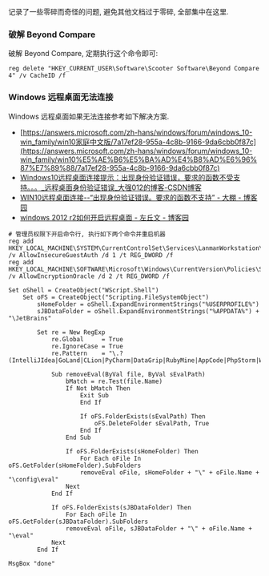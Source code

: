 
记录了一些零碎而奇怪的问题, 避免其他文档过于零碎, 全部集中在这里.


### 破解 Beyond Compare

破解 Beyond Compare, 定期执行这个命令即可:

```
reg delete "HKEY_CURRENT_USER\Software\Scooter Software\Beyond Compare 4" /v CacheID /f
```


### Windows 远程桌面无法连接

Windows 远程桌面如果无法连接参考如下解决方案.

- [https://answers.microsoft.com/zh-hans/windows/forum/windows_10-win_family/win10家庭中文版/7a17ef28-955a-4c8b-9166-9da6cbb0f87c](https://answers.microsoft.com/zh-hans/windows/forum/windows_10-win_family/win10%E5%AE%B6%E5%BA%AD%E4%B8%AD%E6%96%87%E7%89%88/7a17ef28-955a-4c8b-9166-9da6cbb0f87c)
- [Windows10远程桌面连接提示：出现身份验证错误，要求的函数不受支持。。。_远程桌面身份验证错误_大强012的博客-CSDN博客](https://blog.csdn.net/daqiang012/article/details/82385720)
- [WIN10远程桌面连接--“出现身份验证错误。要求的函数不支持” - 大棚 - 博客园](https://www.cnblogs.com/roystime/p/9035128.html)
- [windows 2012 r2如何开启远程桌面 - 左丘文 - 博客园](https://www.cnblogs.com/bribe/p/11196258.html)
```
# 管理员权限下开启命令行, 执行如下两个命令并重启机器
reg add HKEY_LOCAL_MACHINE\SYSTEM\CurrentControlSet\Services\LanmanWorkstation\Parameters\ /v AllowInsecureGuestAuth /d 1 /t REG_DWORD /f
reg add HKEY_LOCAL_MACHINE\SOFTWARE\Microsoft\Windows\CurrentVersion\Policies\System\CredSSP\Parameters /v AllowEncryptionOracle /d 2 /t REG_DWORD /f
```


```vbnet
Set oShell = CreateObject("WScript.Shell")
    Set oFS = CreateObject("Scripting.FileSystemObject")
        sHomeFolder = oShell.ExpandEnvironmentStrings("%USERPROFILE%")
        sJBDataFolder = oShell.ExpandEnvironmentStrings("%APPDATA%") + "\JetBrains"
        
        Set re = New RegExp
            re.Global     = True
            re.IgnoreCase = True
            re.Pattern    = "\.?(IntelliJIdea|GoLand|CLion|PyCharm|DataGrip|RubyMine|AppCode|PhpStorm|WebStorm|Rider).*"
            
            Sub removeEval(ByVal file, ByVal sEvalPath)
                bMatch = re.Test(file.Name)
                If Not bMatch Then
                    Exit Sub
                    End If
                    
                    If oFS.FolderExists(sEvalPath) Then
                        oFS.DeleteFolder sEvalPath, True 
                    End If
                End Sub
                
                If oFS.FolderExists(sHomeFolder) Then
                    For Each oFile In oFS.GetFolder(sHomeFolder).SubFolders
                    removeEval oFile, sHomeFolder + "\" + oFile.Name + "\config\eval"
                Next
            End If
            
            If oFS.FolderExists(sJBDataFolder) Then
                For Each oFile In oFS.GetFolder(sJBDataFolder).SubFolders
                removeEval oFile, sJBDataFolder + "\" + oFile.Name + "\eval"
            Next
        End If
        
MsgBox "done"
        
```
